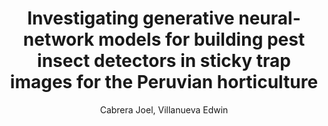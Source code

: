 ---
paperId: 1
author: Cabrera Joel, Villanueva Edwin
publicationauthor: Cabrera, Joel et al.
title: "Investigating generative neural-network models for building pest insect detectors in sticky trap images for the Peruvian horticulture"
pdf: cabrera_paper.pdf
poster: cabrera_poster.png
alt: --
type: Oral
topic: neural-nerwork
conference: neurips
year: 2021
tags: neurips-2021
location: Virtual
---